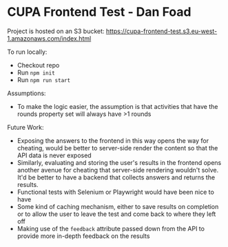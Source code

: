 # CUPA Frontend Test - Dan Foad

Project is hosted on an S3 bucket:
https://cupa-frontend-test.s3.eu-west-1.amazonaws.com/index.html

To run locally:
 - Checkout repo
 - Run `npm init`
 - Run `npm run start`

Assumptions:
 - To make the logic easier, the assumption is that activities that have the rounds property set will always have >1 rounds

Future Work:
 - Exposing the answers to the frontend in this way opens the way for cheating, would be better to server-side render the content so that the API data is never exposed
 - Similarly, evaluating and storing the user's results in the frontend opens another avenue for cheating that server-side rendering wouldn't solve. It'd be better to have a backend that collects answers and returns the results.
 - Functional tests with Selenium or Playwright would have been nice to have
 - Some kind of caching mechanism, either to save results on completion or to allow the user to leave the test and come back to where they left off
 - Making use of the `feedback` attribute passed down from the API to provide more in-depth feedback on the results
